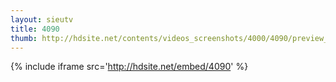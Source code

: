 ```yaml
---
layout: sieutv
title: 4090
thumb: http://hdsite.net/contents/videos_screenshots/4000/4090/preview_360p.mp4.jpg
---
```

{% include iframe src='http://hdsite.net/embed/4090' %}
 

